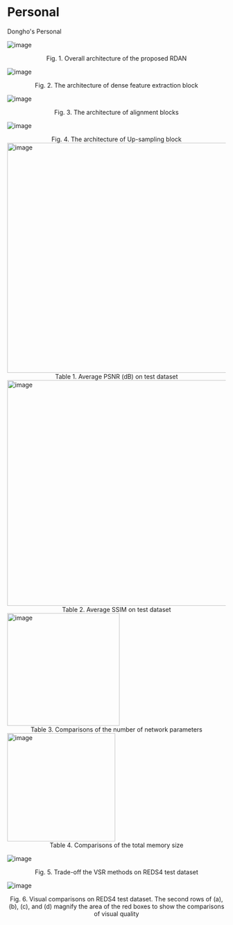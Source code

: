 # Personal
Dongho's Personal


![image](https://github.com/LeeDongho-ISPL/Personal/assets/101514571/645cd55a-e285-4813-a2db-11a14b5ebb38)
 <div align="center"> Fig. 1. Overall architecture of the proposed RDAN </div>

![image](https://github.com/LeeDongho-ISPL/Personal/assets/101514571/175ab437-be1c-4c01-8bdd-8ea9a59437cd)
<div align="center"> Fig. 2. The architecture of dense feature extraction block </div>

![image](https://github.com/LeeDongho-ISPL/Personal/assets/101514571/6ba26d63-fef6-4d4e-9271-3afdc2e718a4)
<div align="center"> Fig. 3. The architecture of alignment blocks </div>

![image](https://github.com/LeeDongho-ISPL/Personal/assets/101514571/4081fb90-1792-44ee-9a20-77d438ea069a)
<div align="center"> Fig. 4. The architecture of Up-sampling block </div>

<img width="529" alt="image" src="https://github.com/LeeDongho-ISPL/Personal/assets/101514571/c2e99ca4-b84e-4461-923c-298369c67da9">
<div align="center"> Table 1. Average PSNR (dB) on test dataset </div>

<img width="519" alt="image" src="https://github.com/LeeDongho-ISPL/Personal/assets/101514571/37030fc2-c5a9-4d9a-a2f3-84728f6f11dd">
<div align="center"> Table 2. Average SSIM on test dataset </div>

<img width="259" alt="image" src="https://github.com/LeeDongho-ISPL/Personal/assets/101514571/d101a40e-d7f7-4290-854a-3d69a11634dd">
<div align="center"> Table 3. Comparisons of the number of network parameters </div>

<img width="249" alt="image" src="https://github.com/LeeDongho-ISPL/Personal/assets/101514571/5dbb1b42-8afc-452a-9e88-8fb44335a1a0">
<div align="center"> Table 4. Comparisons of the total memory size </div>

![image](https://github.com/LeeDongho-ISPL/Personal/assets/101514571/2c85ffb7-9397-4533-91c3-5d4330100151)
<div align="center"> Fig. 5. Trade-off the VSR methods on REDS4 test dataset </div>

![image](https://github.com/LeeDongho-ISPL/Personal/assets/101514571/827a0898-b7df-4076-b36a-e290e0809b63)
<div align="center"> Fig. 6. Visual comparisons on REDS4 test dataset. The second rows of (a), (b), (c), and (d) magnify the area of
the red boxes to show the comparisons of visual quality </div>

